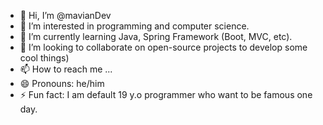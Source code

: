 - 👋 Hi, I’m @mavianDev
- 👀 I’m interested in programming and computer science.
- 🌱 I’m currently learning Java, Spring Framework (Boot, MVC, etc). 
- 💞️ I’m looking to collaborate on open-source projects to develop some cool things)
- 📫 How to reach me ...
- 😄 Pronouns: he/him
- ⚡ Fun fact: I am default 19 y.o programmer who want to be famous one day.

<!---
mavianDev/mavianDev is a ✨ special ✨ repository because its `README.md` (this file) appears on your GitHub profile.
You can click the Preview link to take a look at your changes.
--->
